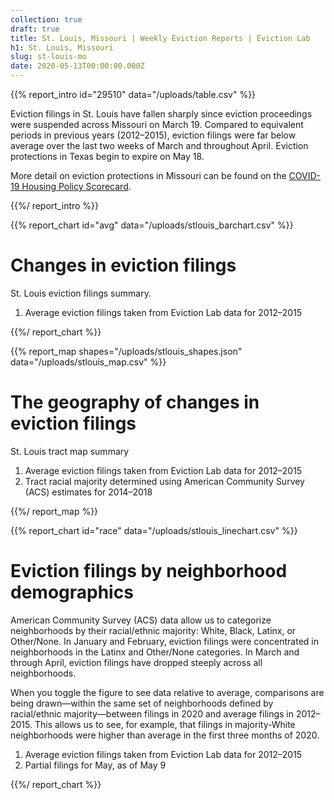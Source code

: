 ```yaml
---
collection: true
draft: true
title: St. Louis, Missouri | Weekly Eviction Reports | Eviction Lab
h1: St. Louis, Missouri
slug: st-louis-mo
date: 2020-05-13T00:00:00.000Z
---
```


{{% report_intro id="29510" data="/uploads/table.csv" %}}



Eviction filings in St. Louis have fallen sharply since eviction proceedings were suspended across Missouri on March 19. Compared to equivalent periods in previous years (2012–2015), eviction filings were far below average over the last two weeks of March and throughout April. Eviction protections in Texas begin to expire on May 18.

More detail on eviction protections in Missouri can be found on the [COVID-19 Housing Policy Scorecard](https://evictionlab.org/covid-policy-scorecard/mo/).



{{%/ report_intro %}}



{{% report_chart id="avg" data="/uploads/stlouis_barchart.csv" %}}



# Changes in eviction filings

St. Louis eviction filings summary.

1. Average eviction filings taken from Eviction Lab data for 2012–2015



{{%/ report_chart %}}



{{% report_map shapes="/uploads/stlouis_shapes.json" data="/uploads/stlouis_map.csv" %}}



# The geography of changes in eviction filings

St. Louis tract map summary

1. Average eviction filings taken from Eviction Lab data for 2012–2015
2. Tract racial majority determined using American Community Survey (ACS) estimates for 2014–2018 

{{%/ report_map %}}



{{% report_chart id="race" data="/uploads/stlouis_linechart.csv" %}}



# Eviction filings by neighborhood demographics

American Community Survey (ACS) data allow us to categorize neighborhoods by their racial/ethnic majority: White, Black, Latinx, or Other/None. In January and February, eviction filings were concentrated in neighborhoods in the Latinx and Other/None categories. In March and through April, eviction filings have dropped steeply across all neighborhoods.

When you toggle the figure to see data relative to average, comparisons are being drawn—within the same set of neighborhoods defined by racial/ethnic majority—between filings in 2020 and average filings in 2012–2015. This allows us to see, for example, that filings in majority-White neighborhoods were higher than average in the first three months of 2020.

1. Average eviction filings taken from Eviction Lab data for 2012–2015
2. Partial filings for May, as of May 9



{{%/ report_chart %}}